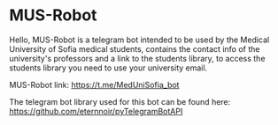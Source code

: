# MUS-Robot
 Hello, MUS-Robot is a telegram bot intended to be used by the Medical University of Sofia medical students, contains the contact info of the university's professors and a link to the students library, to access the students library you need to use your university email.


MUS-Robot link: https://t.me/MedUniSofia_bot


The telegram bot library used for this bot can be found here: https://github.com/eternnoir/pyTelegramBotAPI
